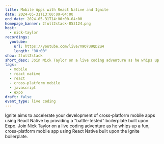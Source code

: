 ```yaml
---
title: Mobile Apps with React Native and Ignite
date: 2024-05-31T13:00:00-04:00
end_date: 2024-05-31T14:00:00-04:00
homepage_banner: 2full2stack-053124.png
host:
  - nick-taylor
recordings:
  youtube:
    url: https://youtube.com/live/V9O7U9QD2u4
    length: "00:00"
show: 2full2stack
short_desc: Join Nick Taylor on a live coding adventure as he whips up a fun, cross-platform mobile app using React Native built upon the Ignite boilerplate.
tags:
  - mobile
  - react native
  - react
  - cross-platform mobile
  - javascript
  - expo
draft: false
event_type: live coding
---
```


Ignite aims to accelerate your development of cross-platform mobile apps using React Native by providing a "battle-tested" boilerplate built upon Expo. Join Nick Taylor on a live coding adventure as he whips up a fun, cross-platform mobile app using React Native built upon the Ignite boilerplate.